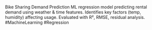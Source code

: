 Bike Sharing Demand Prediction
ML regression model predicting rental demand using weather & time features. Identifies key factors (temp, humidity) affecting usage. Evaluated with R², RMSE, residual analysis. #MachineLearning #Regression
